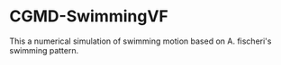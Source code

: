 # CGMD-SwimmingVF
This a numerical simulation of swimming motion based on A. fischeri's swimming pattern. 
